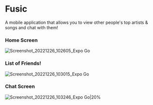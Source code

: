 # Fusic

A mobile application that allows you to view other people's top artists & songs and chat with them!

### Home Screen
![Screenshot_20221226_102605_Expo Go](https://user-images.githubusercontent.com/57547638/209575542-985aaa88-7cfa-4ee7-af39-c277556dc0be.jpg)

### List of Friends!
![Screenshot_20221226_103015_Expo Go](https://user-images.githubusercontent.com/57547638/209575543-7fdf7c10-6870-48d9-85a8-9653c0e91a82.jpg)

### Chat Screen
![Screenshot_20221226_103246_Expo Go|20%](https://user-images.githubusercontent.com/57547638/209575545-7c808f4d-dc3a-43be-a894-a426024cd6b2.jpg)
